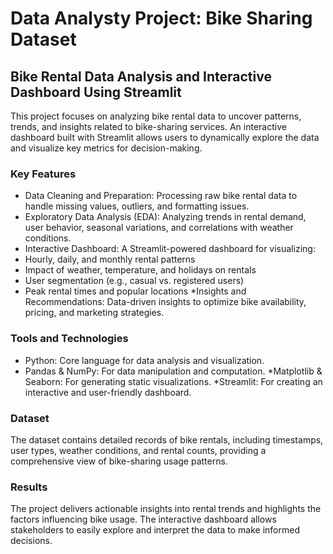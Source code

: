 # Data Analysty Project: Bike Sharing Dataset
## Bike Rental Data Analysis and Interactive Dashboard Using Streamlit
This project focuses on analyzing bike rental data to uncover patterns, trends, and insights related to bike-sharing services. An interactive dashboard built with Streamlit allows users to dynamically explore the data and visualize key metrics for decision-making.

### Key Features
* Data Cleaning and Preparation: Processing raw bike rental data to handle missing values, outliers, and formatting issues.
* Exploratory Data Analysis (EDA): Analyzing trends in rental demand, user behavior, seasonal variations, and correlations with weather conditions.
* Interactive Dashboard: A Streamlit-powered dashboard for visualizing:
* Hourly, daily, and monthly rental patterns
* Impact of weather, temperature, and holidays on rentals
* User segmentation (e.g., casual vs. registered users)
* Peak rental times and popular locations
*Insights and Recommendations: Data-driven insights to optimize bike availability, pricing, and marketing strategies.
### Tools and Technologies
* Python: Core language for data analysis and visualization.
* Pandas & NumPy: For data manipulation and computation.
*Matplotlib & Seaborn: For generating static visualizations.
*Streamlit: For creating an interactive and user-friendly dashboard.
### Dataset
The dataset contains detailed records of bike rentals, including timestamps, user types, weather conditions, and rental counts, providing a comprehensive view of bike-sharing usage patterns.

### Results
The project delivers actionable insights into rental trends and highlights the factors influencing bike usage. The interactive dashboard allows stakeholders to easily explore and interpret the data to make informed decisions.
